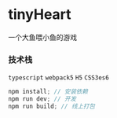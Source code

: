# tinyHeart

一个大鱼喂小鱼的游戏

### **技术栈**

<code>typescript</code> <code>webpack5</code> <code>H5</code> <code>CSS3</code>`es6`

```js
npm install; // 安装依赖
npm run dev; // 开发
npm run build; // 线上打包
```
